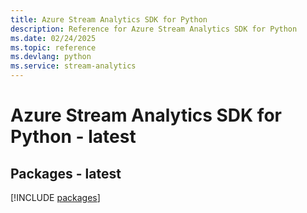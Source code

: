 ```yaml
---
title: Azure Stream Analytics SDK for Python
description: Reference for Azure Stream Analytics SDK for Python
ms.date: 02/24/2025
ms.topic: reference
ms.devlang: python
ms.service: stream-analytics
---
```

# Azure Stream Analytics SDK for Python - latest
## Packages - latest
[!INCLUDE [packages](stream-analytics-index.md)]